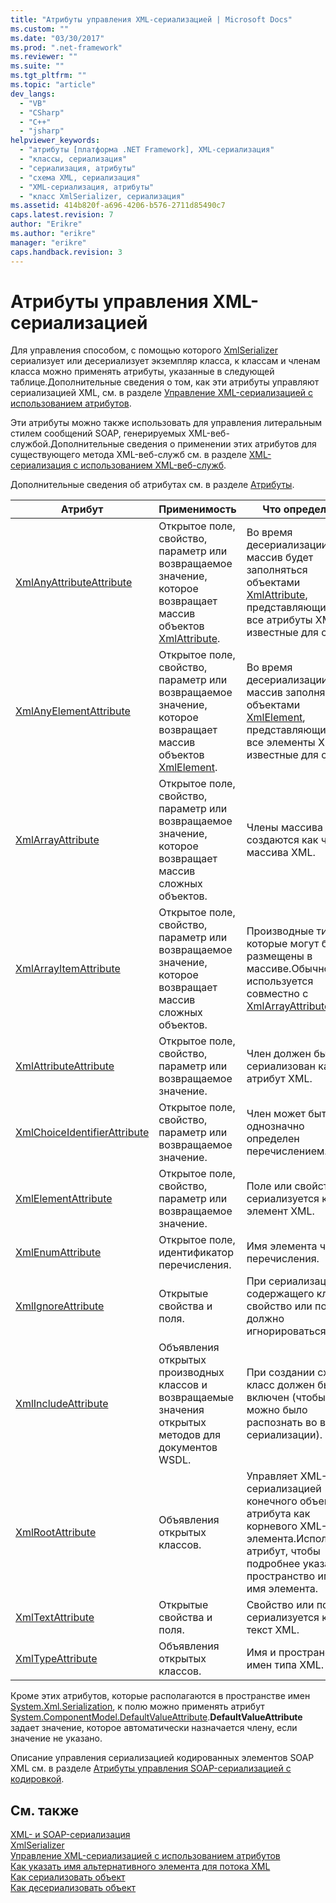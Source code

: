 ```yaml
---
title: "Атрибуты управления XML-сериализацией | Microsoft Docs"
ms.custom: ""
ms.date: "03/30/2017"
ms.prod: ".net-framework"
ms.reviewer: ""
ms.suite: ""
ms.tgt_pltfrm: ""
ms.topic: "article"
dev_langs: 
  - "VB"
  - "CSharp"
  - "C++"
  - "jsharp"
helpviewer_keywords: 
  - "атрибуты [платформа .NET Framework], XML-сериализация"
  - "классы, сериализация"
  - "сериализация, атрибуты"
  - "схема XML, сериализация"
  - "XML-сериализация, атрибуты"
  - "класс XmlSerializer, сериализация"
ms.assetid: 414b820f-a696-4206-b576-2711d85490c7
caps.latest.revision: 7
author: "Erikre"
ms.author: "erikre"
manager: "erikre"
caps.handback.revision: 3
---
```

# Атрибуты управления XML-сериализацией
Для управления способом, с помощью которого [XmlSerializer](https://msdn.microsoft.com/en-us/library/system.xml.serialization.xmlserializer.aspx) сериализует или десериализует экземпляр класса, к классам и членам класса можно применять атрибуты, указанные в следующей таблице.Дополнительные сведения о том, как эти атрибуты управляют сериализацией XML, см. в разделе [Управление XML\-сериализацией с использованием атрибутов](../../../docs/framework/serialization/controlling-xml-serialization-using-attributes.md).  
  
 Эти атрибуты можно также использовать для управления литеральным стилем сообщений SOAP, генерируемых XML\-веб\-службой.Дополнительные сведения о применении этих атрибутов для существующего метода XML\-веб\-служб см. в разделе [XML\-сериализация с использованием XML\-веб\-служб](../../../docs/framework/serialization/xml-serialization-with-xml-web-services.md).  
  
 Дополнительные сведения об атрибутах см. в разделе [Атрибуты](../../../docs/standard/attributes/index.md).  
  
|Атрибут|Применимость|Что определяет|  
|-------------|------------------|--------------------|  
|[XmlAnyAttributeAttribute](frlrfSystemXmlSerializationXmlAnyAttributeAttributeClassTopic)|Открытое поле, свойство, параметр или возвращаемое значение, которое возвращает массив объектов [XmlAttribute](frlrfSystemXmlXmlAttributeClassTopic).|Во время десериализации массив будет заполняться объектами [XmlAttribute](frlrfSystemXmlXmlAttributeClassTopic), представляющими все атрибуты XML, не известные для схемы.|  
|[XmlAnyElementAttribute](frlrfSystemXmlSerializationXmlAnyElementAttributeClassTopic)|Открытое поле, свойство, параметр или возвращаемое значение, которое возвращает массив объектов [XmlElement](frlrfSystemXmlXmlElementClassTopic).|Во время десериализации массив заполняется объектами [XmlElement](frlrfSystemXmlXmlElementClassTopic), представляющими все элементы XML, не известные для схемы.|  
|[XmlArrayAttribute](frlrfSystemXmlSerializationXmlArrayAttributeClassTopic)|Открытое поле, свойство, параметр или возвращаемое значение, которое возвращает массив сложных объектов.|Члены массива создаются как члены массива XML.|  
|[XmlArrayItemAttribute](frlrfSystemXmlSerializationXmlArrayItemAttributeClassTopic)|Открытое поле, свойство, параметр или возвращаемое значение, которое возвращает массив сложных объектов.|Производные типы, которые могут быть размещены в массиве.Обычно используется совместно с [XmlArrayAttribute](frlrfSystemXmlSerializationXmlArrayAttributeClassTopic).|  
|[XmlAttributeAttribute](frlrfSystemXmlSerializationXmlAttributeAttributeClassTopic)|Открытое поле, свойство, параметр или возвращаемое значение.|Член должен быть сериализован как атрибут XML.|  
|[XmlChoiceIdentifierAttribute](frlrfSystemXmlSerializationXmlChoiceIdentifierAttributeClassTopic)|Открытое поле, свойство, параметр или возвращаемое значение.|Член может быть однозначно определен перечислением.|  
|[XmlElementAttribute](frlrfSystemXmlSerializationXmlElementAttributeClassTopic)|Открытое поле, свойство, параметр или возвращаемое значение.|Поле или свойство сериализуется как элемент XML.|  
|[XmlEnumAttribute](frlrfSystemXmlSerializationXmlEnumAttributeClassTopic)|Открытое поле, идентификатор перечисления.|Имя элемента члена перечисления.|  
|[XmlIgnoreAttribute](frlrfSystemXmlSerializationXmlIgnoreAttributeClassTopic)|Открытые свойства и поля.|При сериализации содержащего класса свойство или поле должно игнорироваться.|  
|[XmlIncludeAttribute](frlrfSystemXmlSerializationXmlIncludeAttributeClassTopic)|Объявления открытых производных классов и возвращаемые значения открытых методов для документов WSDL.|При создании схем класс должен быть включен \(чтобы его можно было распознать во время сериализации\).|  
|[XmlRootAttribute](frlrfSystemXmlSerializationXmlRootAttributeClassTopic)|Объявления открытых классов.|Управляет XML\-сериализацией конечного объекта атрибута как корневого XML\-элемента.Используйте атрибут, чтобы подробнее указать пространство имен и имя элемента.|  
|[XmlTextAttribute](frlrfSystemXmlSerializationXmlTextAttributeClassTopic)|Открытые свойства и поля.|Свойство или поле сериализуется как текст XML.|  
|[XmlTypeAttribute](frlrfSystemXmlSerializationXmlTypeAttributeClassTopic)|Объявления открытых классов.|Имя и пространство имен типа XML.|  
  
 Кроме этих атрибутов, которые располагаются в пространстве имен [System.Xml.Serialization](frlrfSystemxmlserialization), к полю можно применять атрибут [System.ComponentModel.DefaultValueAttribute](frlrfSystemComponentModelDefaultValueAttributeClassTopic).**DefaultValueAttribute** задает значение, которое автоматически назначается члену, если значение не указано.  
  
 Описание управления сериализацией кодированных элементов SOAP XML см. в разделе [Атрибуты управления SOAP\-сериализацией с кодировкой](../../../docs/framework/serialization/attributes-that-control-encoded-soap-serialization.md).  
  
## См. также  
 [XML\- и SOAP\-сериализация](../../../docs/framework/serialization/xml-and-soap-serialization.md)   
 [XmlSerializer](https://msdn.microsoft.com/en-us/library/system.xml.serialization.xmlserializer.aspx)   
 [Управление XML\-сериализацией с использованием атрибутов](../../../docs/framework/serialization/controlling-xml-serialization-using-attributes.md)   
 [Как указать имя альтернативного элемента для потока XML](../../../docs/framework/serialization/how-to-specify-an-alternate-element-name-for-an-xml-stream.md)   
 [Как сериализовать объект](../../../docs/framework/serialization/how-to-serialize-an-object.md)   
 [Как десериализовать объект](../../../docs/framework/serialization/how-to-deserialize-an-object.md)
